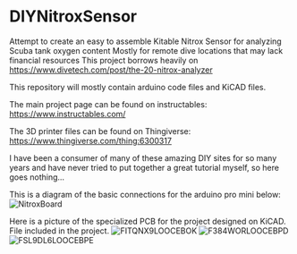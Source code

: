 # DIYNitroxSensor
Attempt to create an easy to assemble Kitable Nitrox Sensor for analyzing Scuba tank oxygen content
Mostly for remote dive locations that may lack financial resources
This project borrows heavily on https://www.divetech.com/post/the-20-nitrox-analyzer

This repository will mostly contain arduino code files and KiCAD files. 

The main project page can be found on instructables: https://www.instructables.com/

The 3D printer files can be found on Thingiverse: https://www.thingiverse.com/thing:6300317

I have been a consumer of many of these amazing DIY sites for so many years and have never tried to put together a great tutorial myself, so here goes nothing...

This is a diagram of the basic connections for the arduino pro mini below:
![NitroxBoard](https://github.com/rolandoman/DIYNitroxSensor/assets/35143707/91f06973-697c-49b6-a835-74f9b90954ca)

Here is a picture of the specialized PCB for the project designed on KiCAD. File included in the project.
![FITQNX9LOOCEBOK](https://github.com/rolandoman/DIYNitroxSensor/assets/35143707/e697c9b1-5754-42d5-bb32-a8f16a314d7c)
![F384WORLOOCEBPD](https://github.com/rolandoman/DIYNitroxSensor/assets/35143707/731968e5-466b-485c-8b64-4a65d277f07c)
![FSL9DL6LOOCEBPE](https://github.com/rolandoman/DIYNitroxSensor/assets/35143707/e7251116-40f8-476c-bf9e-a76c370b4b17)
